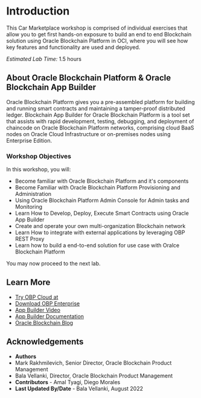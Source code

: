 # Introduction

This Car Marketplace workshop is comprised of individual exercises that allow you to get first hands-on exposure to build an end to end Blockchain solution using Oracle Blockchain Platform in OCI, where you will see how key features and functionality are used and deployed.

*Estimated Lab Time:* 1.5 hours

## About Oracle Blockchain Platform & Oracle Blockchain App Builder

Oracle Blockchain Platform gives you a pre-assembled platform for building and running smart contracts and maintaining a tamper-proof distributed ledger. Blockchain App Builder for Oracle Blockchain Platform is a tool set that assists with rapid development, testing, debugging, and deployment of chaincode on Oracle Blockchain Platform networks, comprising cloud BaaS nodes on Oracle Cloud Infrastructure or on-premises nodes using Enterprise Edition.


### Workshop Objectives
In this workshop, you will:
- Become familiar with Oracle Blockchain Platform and it's components
- Become Familiar with Oracle Blockchain Platform Provisioning and Administration
- Using Oracle Blockchain Platform Admin Console for Admin tasks and Monitoring
- Learn How to Develop, Deploy, Execute Smart Contracts using Oracle App Builder
- Create and operate your own multi-organization Blockchain network
- Learn How to integrate with external applications by leveraging OBP REST Proxy
- Learn how to build a end-to-end solution for use case with Oralce Blockchain Platform

You may now proceed to the next lab.


## Learn More

* [Try OBP Cloud at](https://www.oracle.com/application-development/cloud-services/blockchain-platform/)
* [Download OBP Enterprise](https://www.oracle.com/database/technologies/blockchain-platform-enterprise-edition.html)
* [App Builder Video](https://www.youtube.com/watch?v=nO0AniQCzVg)
* [App Builder Documentation](https://docs.oracle.com/en/cloud/paas/blockchain-cloud/usingoci/using-chaincode-development-tools.html)
* [Oracle Blockchain Blog](blogs.oracle.com/blockchain)


## Acknowledgements

* **Authors** 
* Mark Rakhmilevich, Senior Director, Oracle Blockchain Product Management
* Bala Vellanki, Director, Oracle Blockchain Product Management
* **Contributors** -  Amal Tyagi, Diego Morales
* **Last Updated By/Date** - Bala Vellanki, August 2022
